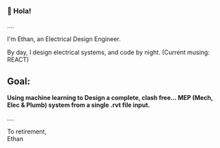 ### 👋 Hola!

....

I'm Ethan, an Electrical Design Engineer. 

By day, I design electrical systems, and code by night. (Current musing: REACT)


## **Goal:** ##
**Using machine learning to Design a complete, clash free... MEP (Mech, Elec & Plumb) system from a single .rvt file input.**

....


To retirement,  
Ethan
